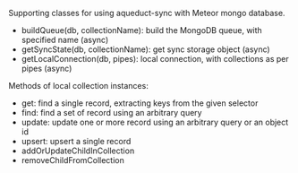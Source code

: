 Supporting classes for using aqueduct-sync with Meteor mongo database.

 * buildQueue(db, collectionName): build the MongoDB queue, with specified name (async)
 * getSyncState(db, collectionName): get sync storage object (async)
 * getLocalConnection(db, pipes): local connection, with collections as per pipes (async)

Methods of local collection instances:

 * get: find a single record, extracting keys from the given selector
 * find: find a set of record using an arbitrary query
 * update: update one or more record using an arbitrary query or an object id
 * upsert: upsert a single record
 * addOrUpdateChildInCollection
 * removeChildFromCollection
